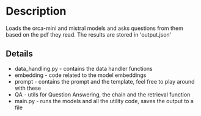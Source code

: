 # Description
Loads the orca-mini and mistral models and asks questions from them based on the pdf they read.
The results are stored in 'output.json'

## Details

- data_handling.py - contains the data handler functions
- embedding - code related to the model embeddings
- prompt - contains the prompt and the template, feel free to play around with these
- QA - utils for Question Answering, the chain and the retrieval function
- main.py - runs the models and all the utility code, saves the output to a file 